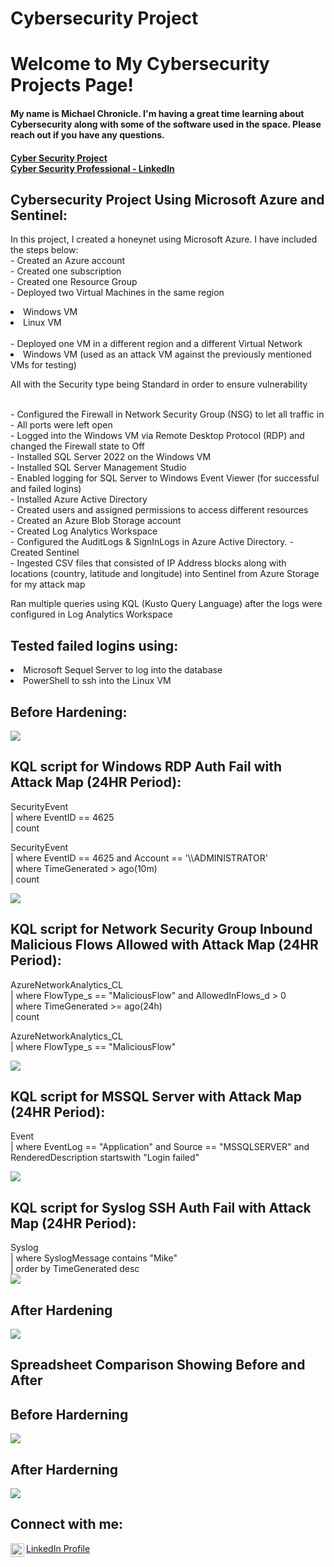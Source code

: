# Cybersecurity Project
<h1>Welcome to My Cybersecurity Projects Page!<br/></h1>
<h4>My name is Michael Chronicle.  I'm having a great time learning about Cybersecurity along with some of the software used in the space. Please reach out if you have any questions.<br/></h4>
<h4><a href="https://github.com/mchronicle/cybersecurity">Cyber Security Project</a><br/> <a href="https://www.linkedin.com/in/michael-chronicle/">Cyber Security Professional - LinkedIn</a></h4>

<h2>Cybersecurity Project Using Microsoft Azure and Sentinel:</h2>
<p>In this project, I created a honeynet using Microsoft Azure. I have included the steps below:<br/>
- Created an Azure account<br/>
- Created one subscription<br/>
- Created one Resource Group<br/>
- Deployed two Virtual Machines in the same region<br/>
<li>Windows VM</li>
<li>Linux VM</li><br/>
- Deployed one VM in a different region and a different Virtual Network<br/>
<li>Windows VM (used as an attack VM against the previously mentioned VMs for testing)</li></p>
<p>All with the Security type being Standard in order to ensure vulnerability</p><br/>
- Configured the Firewall in Network Security Group (NSG) to let all traffic in<br/>
- All ports were left open<br/>
- Logged into the Windows VM via Remote Desktop Protocol (RDP) and changed the Firewall state to Off<br/>
- Installed SQL Server 2022 on the Windows VM<br/>
- Installed SQL Server Management Studio<br/>
- Enabled logging for SQL Server to Windows Event Viewer (for successful and failed logins)<br/>
- Installed Azure Active Directory<br/>
- Created users and assigned permissions to access different resources<br/>
- Created an Azure Blob Storage account<br/>
- Created Log Analytics Workspace<br/>
- Configured the AuditLogs & SignInLogs in Azure Active Directory.
- Created Sentinel<br/>
- Ingested CSV files that consisted of IP Address blocks along with locations (country, latitude and longitude) into Sentinel from Azure Storage for my attack map<br/>
<p>Ran multiple queries using KQL (Kusto Query Language) after the logs were configured in Log Analytics Workspace</p>

<h2>Tested failed logins using:</h2>
<li>Microsoft Sequel Server to log into the database</li>
<li>PowerShell to ssh into the Linux VM</li>

<h2>Before Hardening:</h2>
<img src="Unsecured_Cloud_Honeynet_and_SOC_rev.png">

<h2>KQL script for Windows RDP Auth Fail with Attack Map (24HR Period):</h2>
<p>SecurityEvent<br/>
| where EventID == 4625<br/>
| count
</p>
<p>SecurityEvent<br/>
| where EventID == 4625 and Account == '\\ADMINISTRATOR'<br/>
| where TimeGenerated > ago(10m)<br/>
| count
</p>
<img src="windows-rdp-smb-auth-fail_before.PNG">

<h2>KQL script for Network Security Group Inbound Malicious Flows Allowed with Attack Map (24HR Period):</h2>
<p>AzureNetworkAnalytics_CL<br/>
| where FlowType_s == "MaliciousFlow" and AllowedInFlows_d > 0<br/>
| where TimeGenerated >= ago(24h)<br/>
| count
</p>

<p>AzureNetworkAnalytics_CL<br/>
| where FlowType_s == "MaliciousFlow"<br/>
</p>
<img src="nsg-malicious-allowed-in.PNG">

<h2>KQL script for MSSQL Server with Attack Map (24HR Period):</h2>
<p>Event<br/>
| where EventLog == "Application" and Source == "MSSQLSERVER" and RenderedDescription startswith "Login failed"</p>
<img src="mssql-auth-fail.PNG">

<h2>KQL script for Syslog SSH Auth Fail with Attack Map (24HR Period):</h2>
<p>Syslog<br/>
| where SyslogMessage contains "Mike"<br/>
| order by TimeGenerated desc<br/>
<img src="syslog-ssh-auth-fail_before.PNG">

<h2>After Hardening</h2>
<img src="Hardened_Cloud_Honeynet_and_SOC_rev.png">

<h2>Spreadsheet Comparison Showing Before and After</h2>
<h2>Before Harderning</h2>
<img src="before_securing_environment.png">

<h2>After Harderning</h2>
<img src="secured_percentages.png">

<h2>Connect with me:</h2>
<img align="left" alt="Michael Chronicle | LinkedIn" width="22px" src="https://cdn.jsdelivr.net/npm/simple-icons@v3/icons/linkedin.svg" />
<a href="https://www.linkedin.com/in/michael-chronicle/">LinkedIn Profile</a><br/>



